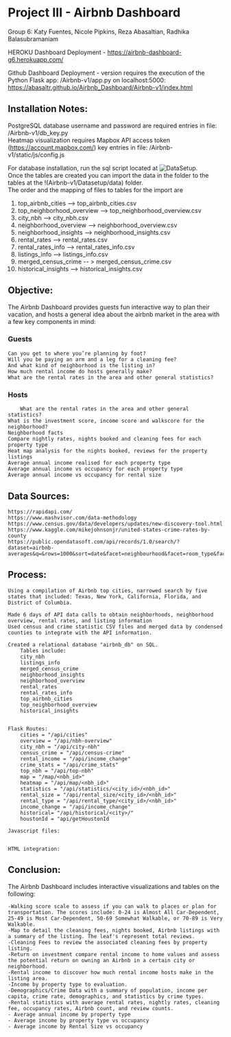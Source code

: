 # Project III - Airbnb Dashboard

Group 6:
Katy Fuentes, Nicole Pipkins, Reza Abasaltian, Radhika Balasubramaniam

HEROKU Dashboard Deployment - 
https://airbnb-dashboard-g6.herokuapp.com/

Github Dashboard Deployment - version requires the execution of the Python Flask app: /Airbnb-v1/app.py on localhost:5000:
https://abasaltr.github.io/Airbnb_Dashboard/Airbnb-v1/index.html

## Installation Notes: 
PostgreSQL database username and password are required entries in file: /Airbnb-v1/db_key.py <br>
Heatmap visualization requires Mapbox API access token (https://account.mapbox.com/) key entries in file: /Airbnb-v1/static/js/config.js 

For database installation, run the sql script located at ![DataSetup](Airbnb-v1/Datasetup).  
Once the tables are created you can import the data in the folder to the tables at the !(Airbnb-v1/Datasetup/data) folder.  
The order and the mapping of files to tables for the import are  

  1. top_airbnb_cities --> top_airbnb_cities.csv  
  2. top_neighborhood_overview --> top_neighborhood_overview.csv  
  3. city_nbh --> city_nbh.csv
  4. neighborhood_overview --> neighborhood_overview.csv  
  5. neighborhood_insights --> neighborhood_insights.csv  
  5. rental_rates --> rental_rates.csv  
  6. rental_rates_info --> rental_rates_info.csv  
  7. listings_info --> listings_info.csv  
  8. merged_census_crime -- > merged_census_crime.csv  
  9. historical_insights --> historical_insights.csv  
 

## Objective:
The Airbnb Dashboard provides guests fun interactive way to plan their vacation, and hosts a general idea about the airbnb market in the area
with a few key components in mind: 

### Guests  
	Can you get to where you’re planning by foot?  
	Will you be paying an arm and a leg for a cleaning fee?  
	And what kind of neighborhood is the listing in?  
	How much rental income do hosts generally make?  
	What are the rental rates in the area and other general statistics?  
	  
### Hosts  
        What are the rental rates in the area and other general statistics?  
	What is the investment score, income score and walkscore for the neighborhood?  
	Neighborhood facts  
	Compare nightly rates, nights booked and cleaning fees for each property type  
	Heat map analysis for the nights booked, reviews for the property listings  
	Average annual income realised for each property type  
	Average annual income vs occupancy for each property type  
	Average annual income vs occupancy for rental size  	


## Data Sources:
	https://rapidapi.com/ 
	https://www.mashvisor.com/data-methodology 
	https://www.census.gov/data/developers/updates/new-discovery-tool.html 
	https://www.kaggle.com/mikejohnsonjr/united-states-crime-rates-by-county
	https://public.opendatasoft.com/api/records/1.0/search/?dataset=airbnb-averages&q=&rows=1000&sort=date&facet=neighbourhood&facet=room_type&facet=number_of_rooms&facet=date&facet=location&refine.location=United+states
	


## Process:
	Using a compilation of Airbnb top cities, narrowed search by five states that included: Texas, New York, California, Florida, and District of Columbia. 
	
	Made 6 days of API data calls to obtain neighborhoods, neighborhood overview, rental rates, and listing information 
	Used census and crime statistic CSV files and merged data by condensed counties to integrate with the API information.
	
	Created a relational database "airbnb_db" on SQL.
		Tables include:
		city_nbh
		listings_info
		merged_census_crime
		neighborhood_insights
		neighborhood_overview
		rental_rates
		rental_rates_info
		top_airbnb_cities
		top_neighborhood_overview
		historical_insights
			
	
	Flask Routes:
		cities = "/api/cities"
		overview = "/api/nbh-overview"
		city_nbh = "/api/city-nbh"
		census_crime = "/api/census-crime"
		rental_income = "/api/income_change"
		crime_stats = "/api/crime_stats"
		top_nbh = "/api/top-nbh"
		map = "/map/<nbh_id>"
		heatmap = "/api/map/<nbh_id>"
		statistics = "/api/statistics/<city_id>/<nbh_id>"
		rental_size = "/api/rental_size/<city_id>/<nbh_id>"
		rental_type = "/api/rental_type/<city_id>/<nbh_id>"
		income_change = "/api/income_change"
		historical= "/api/historical/<city>/"
		houstonId = "api/getHoustonId
	
	Javascript files:


	HTML integration:


## Conclusion:    
The Airbnb Dashboard includes interactive visualizations and tables on the following:  

	-Walking score scale to assess if you can walk to places or plan for transportation. The scores include: 0-24 is Almost All Car-Dependent,  
	25-49 is Most Car-Dependent, 50-69 Somewhat Walkable, or 70-89 is Very Walkable.  
	-Map to detail the cleaning fees, nights booked, Airbnb listings with a summary of the listing. The leaf's represent total reviews.  
	-Cleaning Fees to review the associated cleaning fees by property listing. 
	-Return on investment compare rental income to home values and assess the potential return on owning an Airbnb in a certain city or neighborhood.  
	-Rental income to discover how much rental income hosts make in the listing area.  
	-Income by property type to evaluation.  
	-Demographics/Crime Data with a summary of population, income per capita, crime rate, demographics, and statistics by crime types.  
	-Rental statistics with average rental rates, nightly rates, cleaning fee, occupancy rates, Airbnb count, and review counts.  
	- Average annual income by property type    
	- Average income by property type vs occupancy  
	- Average income by Rental Size vs occupancy  
	
	





